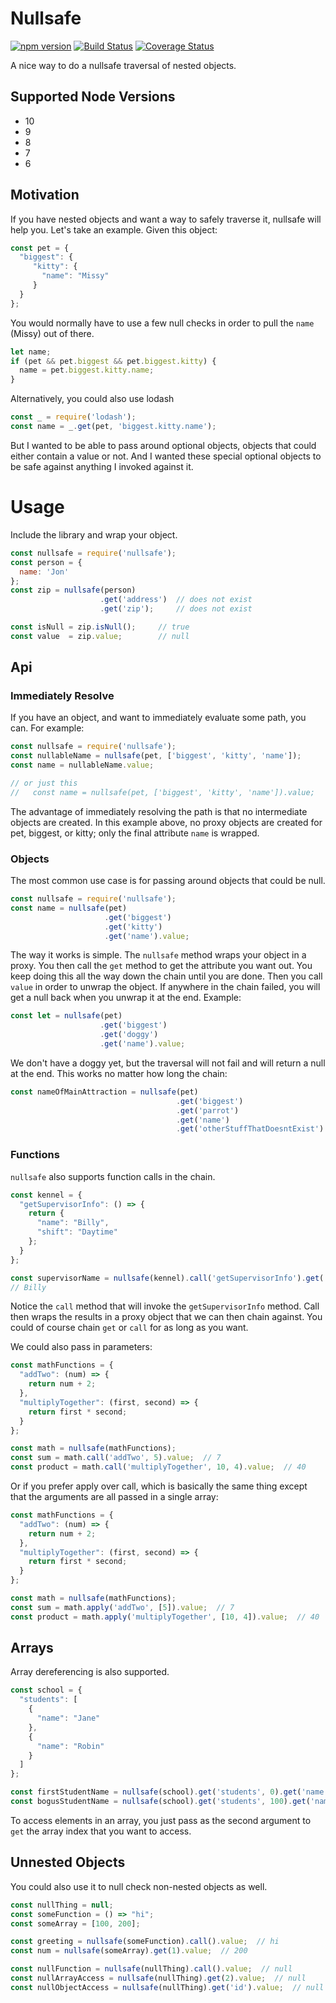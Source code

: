 # Nullsafe
[![npm version](https://badge.fury.io/js/nullsafe.svg)](https://badge.fury.io/js/nullsafe)
[![Build Status](https://travis-ci.org/jkeam/nullsafe.svg?branch=master)](https://travis-ci.org/jkeam/nullsafe)
[![Coverage Status](https://coveralls.io/repos/github/jkeam/nullsafe/badge.svg?branch=master)](https://coveralls.io/github/jkeam/nullsafe?branch=master)

A nice way to do a nullsafe traversal of nested objects.

## Supported Node Versions
  * 10
  * 9
  * 8
  * 7
  * 6

## Motivation
If you have nested objects and want a way to safely traverse it, nullsafe will help you.  Let's take an example.  Given this object:

   ```javascript
   const pet = {
     "biggest": {
        "kitty": {
          "name": "Missy"
        }
     }
   };
   ```

You would normally have to use a few null checks in order to pull the `name` (Missy) out of there.

  ```javascript
  let name;
  if (pet && pet.biggest && pet.biggest.kitty) {
    name = pet.biggest.kitty.name;
  }
  ```

Alternatively, you could also use lodash

  ```javascript
  const _ = require('lodash');
  const name = _.get(pet, 'biggest.kitty.name');
  ```

But I wanted to be able to pass around optional objects, objects that could either contain a value or not.  And I wanted these special optional objects to be safe against anything I invoked against it.


# Usage
Include the library and wrap your object.

  ```javascript
  const nullsafe = require('nullsafe');
  const person = {
    name: 'Jon'
  };
  const zip = nullsafe(person)
                      .get('address')  // does not exist
                      .get('zip');     // does not exist

  const isNull = zip.isNull();     // true
  const value  = zip.value;        // null
  ```


## Api

### Immediately Resolve
If you have an object, and want to immediately evaluate some path, you can.  For example:

  ```javascript
  const nullsafe = require('nullsafe');
  const nullableName = nullsafe(pet, ['biggest', 'kitty', 'name']);
  const name = nullableName.value;

  // or just this
  //   const name = nullsafe(pet, ['biggest', 'kitty', 'name']).value;
  ```

The advantage of immediately resolving the path is that no intermediate objects are created.  In this example above, no proxy objects are created for pet, biggest, or kitty; only the final attribute `name` is wrapped.


### Objects
The most common use case is for passing around objects that could be null.

  ```javascript
  const nullsafe = require('nullsafe');
  const name = nullsafe(pet)
                       .get('biggest')
                       .get('kitty')
                       .get('name').value;
  ```

The way it works is simple.  The `nullsafe` method wraps your object in a proxy.  You then call the `get` method to get the attribute you want out.  You keep doing this all the way down the chain until you are done.  Then you call `value` in order to unwrap the object.  If anywhere in the chain failed, you will get a null back when you unwrap it at the end.  Example:

  ```javascript
  const let = nullsafe(pet)
                      .get('biggest')
                      .get('doggy')
                      .get('name').value;
  ```

We don't have a doggy yet, but the traversal will not fail and will return a null at the end.  This works no matter how long the chain:

  ```javascript
  const nameOfMainAttraction = nullsafe(pet)
                                       .get('biggest')
                                       .get('parrot')
                                       .get('name')
                                       .get('otherStuffThatDoesntExist').value;
  ```


### Functions
`nullsafe` also supports function calls in the chain.

  ```javascript
  const kennel = {
    "getSupervisorInfo": () => {
      return {
        "name": "Billy",
        "shift": "Daytime"
      };
    }
  };

  const supervisorName = nullsafe(kennel).call('getSupervisorInfo').get('name').value;
  // Billy
  ```

Notice the `call` method that will invoke the `getSupervisorInfo` method.  Call then wraps the results in a proxy object that we can then chain against.  You could of course chain `get` or `call` for as long as you want.

We could also pass in parameters:

  ```javascript
  const mathFunctions = {
    "addTwo": (num) => {
      return num + 2;
    },
    "multiplyTogether": (first, second) => {
      return first * second;
    }
  };

  const math = nullsafe(mathFunctions);
  const sum = math.call('addTwo', 5).value;  // 7
  const product = math.call('multiplyTogether', 10, 4).value;  // 40
  ```

Or if you prefer apply over call, which is basically the same thing except that the arguments are all passed in a single array:

  ```javascript
  const mathFunctions = {
    "addTwo": (num) => {
      return num + 2;
    },
    "multiplyTogether": (first, second) => {
      return first * second;
    }
  };

  const math = nullsafe(mathFunctions);
  const sum = math.apply('addTwo', [5]).value;  // 7
  const product = math.apply('multiplyTogether', [10, 4]).value;  // 40
  ```


## Arrays
Array dereferencing is also supported.

  ```javascript
  const school = {
    "students": [
      {
        "name": "Jane"
      },
      {
        "name": "Robin"
      }
    ]
  };

  const firstStudentName = nullsafe(school).get('students', 0).get('name').value;  // Jane
  const bogusStudentName = nullsafe(school).get('students', 100).get('name').value;  // null
  ```

To access elements in an array, you just pass as the second argument to `get` the array index that you want to access.


## Unnested Objects
You could also use it to null check non-nested objects as well.

  ```javascript
  const nullThing = null;
  const someFunction = () => "hi";
  const someArray = [100, 200];

  const greeting = nullsafe(someFunction).call().value;  // hi
  const num = nullsafe(someArray).get(1).value;  // 200

  const nullFunction = nullsafe(nullThing).call().value;  // null
  const nullArrayAccess = nullsafe(nullThing).get(2).value;  // null
  const nullObjectAccess = nullsafe(nullThing).get('id').value;  // null
  ```
